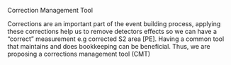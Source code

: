 Correction Management Tool

Corrections are an important part of the event building process, applying these corrections help us to remove detectors effects so we can have a “correct” measurement e.g corrected S2 area [PE]. Having a common tool that maintains and does bookkeeping can be beneficial. Thus, we are proposing a corrections management tool (CMT)
